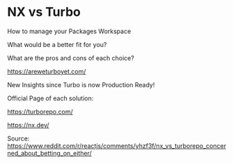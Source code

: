 # NX vs Turbo

How to manage your Packages Workspace

What would be a better fit for you?

What are the pros and cons of each choice?

https://areweturboyet.com/

New Insights since Turbo is now Production Ready! 

Official Page of each solution:

https://turborepo.com/

https://nx.dev/

Source:
https://www.reddit.com/r/reactjs/comments/yhzf3f/nx_vs_turborepo_concerned_about_betting_on_either/
